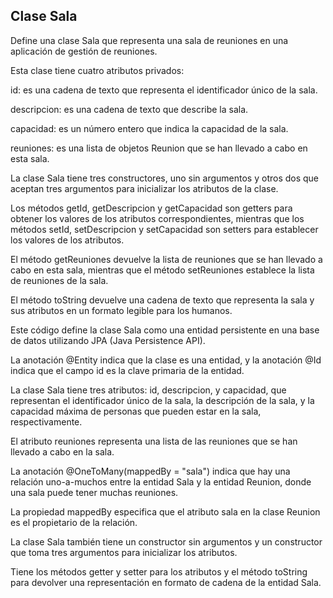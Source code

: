 ## Clase Sala

Define una clase Sala que representa una sala de reuniones en una aplicación de gestión de reuniones. 

Esta clase tiene cuatro atributos privados:

id: es una cadena de texto que representa el identificador único de la sala.

descripcion: es una cadena de texto que describe la sala.

capacidad: es un número entero que indica la capacidad de la sala.

reuniones: es una lista de objetos Reunion que se han llevado a cabo en esta sala.

La clase Sala tiene tres constructores, uno sin argumentos y otros dos que aceptan tres argumentos para inicializar los atributos de la clase. 

Los métodos getId, getDescripcion y getCapacidad son getters para obtener los valores de los atributos correspondientes, mientras que los métodos setId, setDescripcion y setCapacidad son setters para establecer los valores de los atributos.

El método getReuniones devuelve la lista de reuniones que se han llevado a cabo en esta sala, mientras que el método setReuniones establece la lista de reuniones de la sala.

El método toString devuelve una cadena de texto que representa la sala y sus atributos en un formato legible para los humanos.

Este código define la clase Sala como una entidad persistente en una base de datos utilizando JPA (Java Persistence API). 

La anotación @Entity indica que la clase es una entidad, y la anotación @Id indica que el campo id es la clave primaria de la entidad.

La clase Sala tiene tres atributos: id, descripcion, y capacidad, que representan el identificador único de la sala, la descripción de la sala, y la capacidad máxima de personas que pueden estar en la sala, respectivamente.

El atributo reuniones representa una lista de las reuniones que se han llevado a cabo en la sala. 

La anotación @OneToMany(mappedBy = "sala") indica que hay una relación uno-a-muchos entre la entidad Sala y la entidad Reunion, donde una sala puede tener muchas reuniones. 

La propiedad mappedBy especifica que el atributo sala en la clase Reunion es el propietario de la relación.

La clase Sala también tiene un constructor sin argumentos y un constructor que toma tres argumentos para inicializar los atributos. 

Tiene los métodos getter y setter para los atributos y el método toString para devolver una representación en formato de cadena de la entidad Sala.

